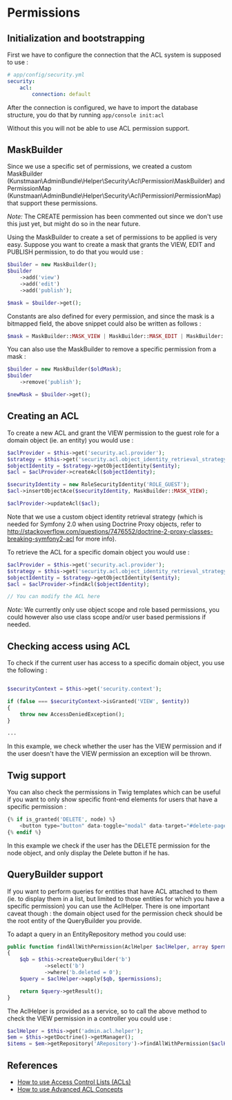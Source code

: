 # Permissions

## Initialization and bootstrapping
First we have to configure the connection that the ACL system is supposed to use :
```yaml
# app/config/security.yml
security:
    acl:
        connection: default
```

After the connection is configured, we have to import the database structure, you do that by running
```app/console init:acl```

Without this you will not be able to use ACL permission support.


## MaskBuilder
Since we use a specific set of permissions, we created a custom MaskBuilder (Kunstmaan\AdminBundle\Helper\Security\Acl\Permission\MaskBuilder) and
PermissionMap (Kunstmaan\AdminBundle\Helper\Security\Acl\Permission\PermissionMap) that support these permissions.

_Note:_ The CREATE permission has been commented out since we don't use this just yet, but might do so in the near future.

Using the MaskBuilder to create a set of permissions to be applied is very easy. Suppose you want to create a mask
that grants the VIEW, EDIT and PUBLISH permission, to do that you would use :
```php
$builder = new MaskBuilder();
$builder
    ->add('view')
    ->add('edit')
    ->add('publish');

$mask = $builder->get();
```

Constants are also defined for every permission, and since the mask is a bitmapped field, the above snippet could also
be written as follows :
```php
$mask = MaskBuilder::MASK_VIEW | MaskBuilder::MASK_EDIT | MaskBuilder::MASK_PUBLISH;
```

You can also use the MaskBuilder to remove a specific permission from a mask :
```php
$builder = new MaskBuilder($oldMask);
$builder
    ->remove('publish');

$newMask = $builder->get();
```

## Creating an ACL
To create a new ACL and grant the VIEW permission to the guest role for a domain object (ie. an entity) you would use :
```php
$aclProvider = $this->get('security.acl.provider');
$strategy = $this->get('security.acl.object_identity_retrieval_strategy');
$objectIdentity = $strategy->getObjectIdentity($entity);
$acl = $aclProvider->createAcl($objectIdentity);

$securityIdentity = new RoleSecurityIdentity('ROLE_GUEST');
$acl->insertObjectAce($securityIdentity, MaskBuilder::MASK_VIEW);

$aclProvider->updateAcl($acl);
```

Note that we use a custom object identity retrieval strategy (which is needed for Symfony 2.0 when using Doctrine Proxy
objects, refer to http://stackoverflow.com/questions/7476552/doctrine-2-proxy-classes-breaking-symfony2-acl for more info).

To retrieve the ACL for a specific domain object you would use :
```php
$aclProvider = $this->get('security.acl.provider');
$strategy = $this->get('security.acl.object_identity_retrieval_strategy');
$objectIdentity = $strategy->getObjectIdentity($entity);
$acl = $aclProvider->findAcl($objectIdentity);

// You can modify the ACL here
```

_Note:_ We currently only use object scope and role based permissions, you could however also use class scope and/or user
based permissions if needed.

## Checking access using ACL
To check if the current user has access to a specific domain object, you use the following :
```php

$securityContext = $this->get('security.context');

if (false === $securityContext->isGranted('VIEW', $entity))
{
    throw new AccessDeniedException();
}

...
```
In this example, we check whether the user has the VIEW permission and if the user doesn't have the VIEW permission
an exception will be thrown.

## Twig support
You can also check the permissions in Twig templates which can be useful if you want to only show specific front-end
elements for users that have a specific permission :

```php
{% if is_granted('DELETE', node) %}
    <button type="button" data-toggle="modal" data-target="#delete-page-modal" class="btn">Delete</button>
{% endif %}
```
In this example we check if the user has the DELETE permission for the node object, and only display the Delete button
if he has.

## QueryBuilder support
If you want to perform queries for entities that have ACL attached to them (ie. to display them in a list, but limited
to those entities for which you have a specific permission) you can use the AclHelper. There is one important caveat
though : the domain object used for the permission check should be the root entity of the QueryBuilder you provide.

To adapt a query in an EntityRepository method you could use:
```php
public function findAllWithPermission(AclHelper $aclHelper, array $permissions)
{
    $qb = $this->createQueryBuilder('b')
            ->select('b')
            ->where('b.deleted = 0');
    $query = $aclHelper->apply($qb, $permissions);

    return $query->getResult();
}

```

The AclHelper is provided as a service, so to call the above method to check the VIEW permission in a controller
you could use :
```php
$aclHelper = $this->get('admin.acl.helper');
$em = $this->getDoctrine()->getManager();
$items = $em->getRepository('ARepository')->findAllWithPermission($aclHelper, array('view'));
```

## References

- [How to use Access Control Lists (ACLs)](http://symfony.com/doc/current/cookbook/security/acl.html)
- [How to use Advanced ACL Concepts](http://symfony.com/doc/current/cookbook/security/acl_advanced.html)
